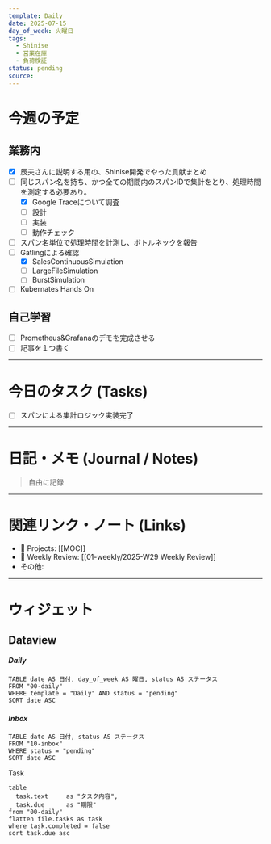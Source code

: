 ```yaml
---
template: Daily
date: 2025-07-15
day_of_week: 火曜日
tags:
  - Shinise
  - 営業在庫
  - 負荷検証
status: pending
source:
---
```

# 今週の予定
## 業務内
- [x] 辰夫さんに説明する用の、Shinise開発でやった貢献まとめ
- [ ] 同じスパン名を持ち、かつ全ての期間内のスパンIDで集計をとり、処理時間を測定する必要あり。
	- [x] Google Traceについて調査
	- [ ] 設計
	- [ ] 実装
	- [ ] 動作チェック
- [ ] スパン名単位で処理時間を計測し、ボトルネックを報告
- [ ] Gatlingによる確認
	- [x] SalesContinuousSimulation
	- [ ] LargeFileSimulation
	- [ ] BurstSimulation
- [ ] Kubernates Hands On

## 自己学習
- [ ] Prometheus&Grafanaのデモを完成させる
- [ ] 記事を１つ書く

---
# 今日のタスク (Tasks)
- [ ] スパンによる集計ロジック実装完了

---

# 日記・メモ (Journal / Notes)
> 自由に記録

---

# 関連リンク・ノート (Links)
- 📂 Projects: [[MOC]]
- 📂 Weekly Review: [[01-weekly/2025-W29 Weekly Review]]
- その他: 

---

# ウィジェット
## **Dataview**

#### *Daily*
```dataview
TABLE date AS 日付, day_of_week AS 曜日, status AS ステータス
FROM "00-daily"
WHERE template = "Daily" AND status = "pending"
SORT date ASC
```

#### *Inbox*
```dataview
TABLE date AS 日付, status AS ステータス
FROM "10-inbox"
WHERE status = "pending"
SORT date ASC
```

Task
```dataview
table
  task.text     as "タスク内容",
  task.due      as "期限"
from "00-daily"
flatten file.tasks as task
where task.completed = false
sort task.due asc
```
